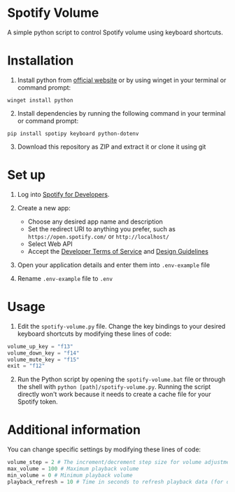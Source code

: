 # Spotify Volume
A simple python script to control Spotify volume using keyboard shortcuts.

# Installation
1. Install python from [official website](https://www.python.org/downloads/) or by using winget in your terminal or command prompt:
```
winget install python
```

2. Install dependencies by running the following command in your terminal or command prompt:
```
pip install spotipy keyboard python-dotenv
```

3. Download this repository as ZIP and extract it or clone it using git

# Set up
1. Log into [Spotify for Developers](https://developer.spotify.com/).

2. Create a new app:
    - Choose any desired app name and description
    - Set the redirect URI to anything you prefer, such as ```https://open.spotify.com/``` or ```http://localhost/```
    - Select Web API
    - Accept the [Developer Terms of Service](https://developer.spotify.com/terms) and [Design Guidelines](https://developer.spotify.com/documentation/design)

3. Open your application details and enter them into ```.env-example``` file

4. Rename ```.env-example``` file to ```.env```

# Usage
1. Edit the ```spotify-volume.py``` file. Change the key bindings to your desired keyboard shortcuts by modifying these lines of code:
```python
volume_up_key = "f13"
volume_down_key = "f14"
volume_mute_key = "f15"
exit = "f12"
```

2. Run the Python script by opening the ```spotify-volume.bat``` file or through the shell with ```python [path]/spotify-volume.py```. Running the script directly won't work because it needs to create a cache file for your Spotify token.

# Additional information
You can change specific settings by modifying these lines of code:
```python
volume_step = 2 # The increment/decrement step size for volume adjustments
max_volume = 100 # Maximum playback volume
min_volume = 0 # Minimum playback volume
playback_refresh = 10 # Time in seconds to refresh playback data (for displaying current song)
```